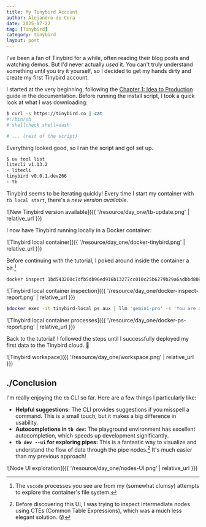 ```yaml
---
title: My Tinybird Account
author: Alejandro de Cora
date: 2025-07-22
tag: [Tinybird]
category: tinybird
layout: post
---
```


I've been a fan of Tinybird for a while, often reading their blog posts and watching demos. But I'd never actually *used* it. You can't truly understand something until you try it yourself, so I decided to get my hands dirty and create my first Tinybird account.

<!--more-->

I started at the very beginning, following the [Chapter 1: Idea to Production][1] guide in the documentation. Before running the install script, I took a quick look at what I was downloading:

```bash
$ curl -s https://tinybird.co | cat
#!/bin/sh
# shellcheck shell=dash

# ... (rest of the script)
```

Everything looked good, so I ran the script and got set up.

```bash
$ uv tool list
litecli v1.13.2
- litecli
tinybird v0.0.1.dev266
- tb

```

Tinybird seems to be iterating quickly! Every time I start my container with `tb local start`, there's a *new version available*. 

![New Tinybird version available]({{ '/resource/day_one/tb-update.png' | relative_url }})

I now have Tinybird running locally in a Docker container:

![Tinybird local container]({{ '/resource/day_one/docker-tinybird.png' | relative_url }})

Before continuing with the tutorial, I poked around inside the container a bit.[^1]

```bash
docker inspect 1bd543200c7dfb5db96ed916b13277cc010c25b6279b29a6adbbd80808fa2dbf | llm 'gemini-pro' -s 'You are an expert devops engineer, give me a simple markdown report explaining me the content of the following docker container' | python -m rich.markdown -
```

![Tinybird local container inspection]({{ '/resource/day_one/docker-inspect-report.png' | relative_url }})

```bash
$docker exec -it tinybird-local ps aux | llm 'gemini-pro' -s 'You are an expert devops engineer, give me a simple markdown report explaining about the process running in the following docker container' | python -m rich.markdown -
```

![Tinybird local container processes]({{ '/resource/day_one/docker-ps-report.png' | relative_url }})

Back to the tutorial! I followed the steps until I successfully deployed my first data to the Tinybird cloud. 🎉

![Tinybird workspace]({{ '/resource/day_one/workspace.png' | relative_url }})


./Conclusion
------------

I'm really enjoying the `tb` CLI so far. Here are a few things I particularly like:

* **Helpful suggestions:** The CLI provides suggestions if you misspell a command.  This is a small touch, but it makes a big difference in usability.
* **Autocompletions in `tb dev`:** The playground environment has excellent autocompletion, which speeds up development significantly.
* **`tb dev --ui` for exploring pipes:** This is a fantastic way to visualize and understand the flow of data through the pipe nodes.[^2]  It's much easier than my previous approach!

![Node UI exploration]({{ '/resource/day_one/nodes-UI.png' | relative_url }})


[^1]: The `vscode` processes you see are from my (somewhat clumsy) attempts to explore the container's file system.
[^2]: Before discovering this UI, I was trying to inspect intermediate nodes using CTEs (Common Table Expressions), which was a much less elegant solution. 😰

[1]: https://www.tinybird.co/docs/forward/get-started/learn/chapter1-idea-to-prod